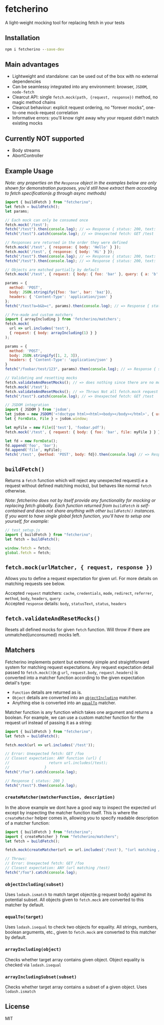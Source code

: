 # fetcherino
A light-weight mocking tool for replacing fetch in your tests

## Installation
```cmd
npm i fetcherino --save-dev
```

## Main advantages
- Lightweight and standalone: can be used out of the box with no external dependencies
- Can be seamlessy integrated into any environment: browser, `JSDOM`, `node-fetch`
- Clearcut API: single `fetch.mock(path, {request, response})` method, no magic method chains
- Clearcut behaviour: explicit request ordering, no "forever mocks", one-to-one mock-request correlation
- Informative errors: you'll know right away why your request didn't match existing mocks

## Currently NOT supported
- Body streams
- AbortController

## Example Usage
*Note: any properties on the `Response` object in the examples below are only shown for demonstration purposes, you'd still have extract them according to fetch specification(e.g through async methods)*

```js
import { buildFetch } from "fetcherino";
let fetch = buildFetch();
let params;

// Each mock can only be consumed once
fetch.mock('/test');
fetch("/test").then(console.log); // => Response { status: 200, text: '' }
fetch("/test").catch(console.log); // => Unexpected fetch: GET /test

// Responses are returned in the order they were defined
fetch.mock('/test', { response: { body: 'Hello' } });
fetch.mock('/test', { response: { body: 'Hi' } });
fetch("/test").then(console.log); // => Response { status: 200, text: 'Hello' }
fetch("/test").then(console.log); // => Response { status: 200, text: 'Hi' }

// Objects are matched partially by default
fetch.mock('/test', { request: { body: { foo: 'bar' }, query: { a: 'b' } } });

params = { 
  method: 'POST',
  body: JSON.stringify({foo: 'bar', bar: 'baz'}),
  headers: { 'Content-Type': 'application/json' }
};
fetch("/test?a=b&b=c", params).then(console.log); // => Response { status: 200 }

// Pre-made and custom matchers
import { arrayIncluding } from 'fetcherino/matchers';
fetch.mock(
  url => url.includes('test'),
  { request: { body: arrayIncluding(1) } }
);

params = { 
  method: 'POST',
  body: JSON.stringify([1, 2, 3]),
  headers: { 'Content-Type': 'application/json' }
}
fetch("/foobar/test/123", params).then(console.log); // => Response { status: 200 }

// Validating and resetting mocks
fetch.validateAndResetMocks(); // => does nothing since there are no mocks defined yet
fetch.mock('/test');
fetch.validateAndResetMocks(); // => Throws Not all fetch.mock request expectations were met
fetch("/test").catch(console.log); // => Unexpected fetch: GET /test

// JSDOM integration
import { JSDOM } from 'jsdom';
let jsdom = new JSDOM('<!doctype html><html><body></body></html>', { url: 'https://example.com' });
let { FormData, File } = jsdom.window;

let myFile = new File(['test'], 'foobar.pdf');
fetch.mock('/test', { request: { body: { foo: 'bar', file: myFile } } });

let fd = new FormData();
fd.append('foo', 'bar');
fd.append('file', myFile);
fetch('/test', {method: 'POST', body: fd}).then(console.log) // => Response { status: 200 };
```

## `buildFetch()`
Returns a `fetch` function which will reject any unexpected request(i.e a request without defined matching mocks), but behaves like normal `fetch` otherwise.

*Note: fetcherino does not by itself provide any functionality for mocking or replacing fetch globally. Each function returned from `buildFetch` is self-contained and does not share anything with other `buildFetch()` instances. If you want to have single global fetch function, you'll have to setup one yourself, for example:*

```js
// test_setup.js
import { buildFetch } from "fetcherino";
let fetch = buildFetch();

window.fetch = fetch;
global.fetch = fetch;
```

## `fetch.mock(urlMatcher, { request, response })`
Allows you to define a request expectation for given url. For more details on matching requests see below.

Accepted `request` matchers: `cache`, `credentials`, `mode`, `redirect`, `referrer`, `method`, `body`, `headers`, `query`\
Accepted `response` details: `body`, `statusText`, `status`, `headers`

## `fetch.validateAndResetMocks()`
Resets all defined mocks for given `fetch` function. Will throw if there are unmatched(unconsumed) mocks left.

## Matchers
Fetcherino implements potent but extremely simple and straightforward system for matching request expectations. Any request expectation detail passed to `fetch.mock()`(e.g `url`, `request.body`, `request.headers`) is converted into a matcher function according to the given expectation detail's type:
- `Function` details are returned as is.
- `Object` details are converted into an [`objectIncluding`](#objectincludingsubset) matcher.
- Anything else is converted into an [`equalTo`](#equaltotarget) matcher.


Matcher function is any function which takes one argument and returns a boolean. For example, we can use a custom matcher function for the request url instead of passing it as a string:

```js
import { buildFetch } from "fetcherino";
let fetch = buildFetch();

fetch.mock(url => url.includes('/test'));

// Error: Unexpected fetch: GET /foo
// Closest expectation: ANY function (url) {
//                  return url.includes(/test);
//                }
fetch("/foo").catch(console.log);

// Response { status: 200 }
fetch("/test").then(console.log);
```

### `createMatcher(matcherFunction, description)`
In the above example we dont have a good way to inspect the expected url except by inspecting the matcher function itself. This is where the `createMatcher` helper comes in, allowing you to specify readable description of a matcher function:

```js
import { buildFetch } from "fetcherino";
import { createMatcher } from "fetcherino/matchers";
let fetch = buildFetch();

fetch.mock(createMatcher(url => url.includes('/test'), "(url matching /test)"));

// Throws:
// Error: Unexpected fetch: GET /foo
// Closest expectation: ANY (url matching /test)
fetch("/foo").catch(console.log);
```

### `objectIncluding(subset)`
Uses `lodash.ismatch` to match target object(e.g request body) against its potential subset. All objects given to `fetch.mock` are converted to this matcher by default.

### `equalTo(target)`
Uses `lodash.isequal` to check two objects for equality. All strings, numbers, boolean arguments, etc., given to `fetch.mock` are converted to this matcher by default.

### `arrayIncluding(object)`
Checks whether target array contains given object. Object equality is checked via `lodash.isequal`

### `arrayIncludingSubset(subset)`
Checks whether target array contains a subset of a given object. Uses `lodash.ismatch`

## License
MIT